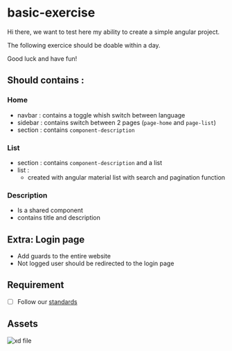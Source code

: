 # basic-exercise

Hi there, we want to test here my ability to create a simple angular project.   

The following exercice should be doable within a day. 

Good luck and have fun!

## Should contains :  

### Home
 *  navbar : contains a toggle whish switch between language
 *  sidebar : contains switch between 2 pages (`page-home` and `page-list`)
 *  section : contains `component-description`

 ### List
 * section : contains `component-description` and a list
 *  list : 
    *  created with angular material list with search and pagination function 

### Description
*  Is a shared component
*  contains title and description

## Extra: Login page
*  Add guards to the entire website
*  Not logged user should be redirected to the login page

## Requirement
* [ ] Follow our [standards](https://docs.megaphone.info/fr/folder-structure)

## Assets
![xd file](./assets/create-basicExercice.xd)
